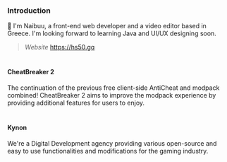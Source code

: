 ### Introduction

👋 I'm Naibuu, a front-end web developer and a video editor based in Greece. I'm looking forward to learning Java and UI/UX designing soon.

> *Website* https://hs50.gq

#

#### CheatBreaker 2
The continuation of the previous free client-side AntiCheat and modpack combined! CheatBreaker 2 aims to improve the modpack experience by providing additional features for users to enjoy.

#

#### Kynon
We're a Digital Development agency providing various open-source and easy to use functionalities and modifications for the gaming industry. 
